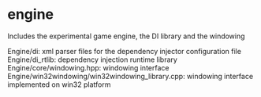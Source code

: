 # engine
Includes the experimental game engine, the DI library and the windowing

Engine/di: xml parser files for the dependency injector configuration file
Engine/di_rtlib: dependency injection runtime library
Engine/core/windowing.hpp: windowing interface
Engine/win32windowing/win32windowing_library.cpp: windowing interface implemented on win32 platform
